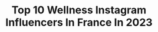 ---
title: Top 10 Wellness Instagram Influencers In France In 2023
description: >-
  Find top wellness Instagram influencers in France in 2023. Most popular hashtags: #fitness #workout #motivation.
platform: Instagram
hits: 157
text_top: Analyze the top-rated Instagram profiles on inBeat.
text_bottom: Our database aggregates 157 Instagram influencers like this in France for you to pitch.
profiles:
  - username: "_elodypetit"
    fullname: >-
      Elody P
    bio: >-
      19 | French Canadian 🇨🇦🌞 all things wellness, beauty, live passionately ↯ shop my favs
    location: "France"
    followers: 119298
    engagement: 635
    commentsToLikes: 0.012700
    id: ck5zzii1ebsap0i147zq0cwmc
    verified: false
    hashtags: "#countrysidelife, #hellofreshpartner, #ad, #partner"
  - username: "elylemieux"
    fullname: >-
      e l y  ✿  l e m i e u x
    bio: >-
      𝖒𝖆𝔎𝖊 𝖙𝖍𝖎𝖓𝖌𝖘 𝖍𝖆𝖕𝖕𝖊𝖓 lifestyle — wellness — créativité — passion 🪴 + @agence.elylemieux
    location: "France"
    followers: 42059
    engagement: 427
    commentsToLikes: 0.298187
    id: ck5cakff4dktk0i112gh1l5x9
    verified: false
    hashtags: "#ginungava, #2021, #itschristmassssss, #robertmondavipscan"
  - username: "racheloveee"
    fullname: >-
      Rachel Love
    bio: >-
      beauty | fashion | wellness | + a side of french fries Signed with @elitemiami @stormmodels @directionsusa @linkmodels_international @qmodels
    location: "France"
    followers: 33949
    engagement: 371
    commentsToLikes: 0.070113
    id: ck0vw0h5nrk0j0i19ox400o6i
    verified: false
    hashtags: ""
  - username: "karoline.ro"
    fullname: >-
      Karoline
    bio: >-
      Fitness - Science - Wellness ➔ Youtube : 𝙆𝘼𝙍𝙊𝙇𝙄𝙉𝙀.𝙍𝙊 343k ➔ Founder app @bestrong_app 🌵💪🏼 Les Band bestrong ⬇️
    location: "France"
    followers: 138563
    engagement: 234
    commentsToLikes: 0.060318
    id: ck8t9tlzupbb30j781tqxnzqy
    verified: false
    hashtags: "#bestrong, #begrateful, #bestrongapp, #beactive"
  - username: "yesmissy"
    fullname: >-
      Eileen Lazazzera
    bio: >-
      🌐 yesmissy.com 💍 wifey & doggy mama 💖 beauty • wellness • decor • style 💌 hello@yesmissy.com
    location: "France"
    followers: 29924
    engagement: 161
    commentsToLikes: 0.225568
    id: ck0tzy706rymy0i1904xmoqg5
    verified: false
    hashtags: "#canadianlife, #canadianmama, #yegmoms, #canadianmom"
  - username: "amie_wiley"
    fullname: >-
      Amie Wiley
    bio: >-
      A happy, active, grateful soul ✨ Wellness | Fitness | Positivity 🎓 BA Psychology & French PT, Online Coach & Sports Nutritionist
    location: "France"
    followers: 20297
    engagement: 315
    commentsToLikes: 0.139481
    id: ck9weepxqjx8q0j78dts5lr48
    verified: false
    hashtags: "#positivity, #gymshark, #personaltrainer, #onlinecoach"
  - username: "christellejavelier"
    fullname: >-
      CHRISTELLE JAVELIER
    bio: >-
      💪🏼 Personal trainer & Wellness Coach 🌈 Founder of @activreguide Studio 🌏 Globe-trotter ⬇️ My Blog ⬇️
    location: "France"
    followers: 33174
    engagement: 172
    commentsToLikes: 0.044125
    id: ck14ky62lrwvd0i19005noapy
    verified: false
    hashtags: "#teamactivre, #activre15, #activre, #parisjetaime"
  - username: "sfennous"
    fullname: >-
      SANDRA FENNOU
    bio: >-
      🧿 issa vibe between beauty, lifestyle and wellness. 📩 sandrafennou@gmail.com 📧 management: sandra@go-talents.com
    location: "France"
    followers: 108130
    engagement: 219
    commentsToLikes: 0.013359
    id: ck55kqci2zva90i11y3tlhwm3
    verified: false
    hashtags: "#summertime, #summervibes, #sea, #holidays"
  - username: "queengotham"
    fullname: >-
      Jillian Sage
    bio: >-
      Dancer•Yoga Therapy•Thai Yoga Healer• I ❤️ Ragdoll Cats, Wellness🧘🏻‍♀️, Beauty💋Being Pampered: Massages, Skin Care, Travel, Dining & Entertainment💃🏻
    location: "France"
    followers: 50888
    engagement: 373
    commentsToLikes: 0.046634
    id: ck6tut5abi9hy0j715bzc2ywb
    verified: false
    hashtags: "#published, #restalynekysse, #ad, #coola"
  - username: "isapereiranunes"
    fullname: >-
      IFBB PRO - ISA PEREIRA
    bio: >-
      🇧🇷 WELLNESS PRO 🇺🇸 💪🏻 Coach @gnteam_usa 🐲 @dragonpharmabrasil ISA10 🛍 @violatethedresscode ISA10 👙 @sycompetitionsuits ISA15 🔥 Personal Trainer
    location: "France"
    followers: 347346
    engagement: 148
    commentsToLikes: 0.014395
    id: ck60019hccrxw0i144pmcibgj
    verified: false
    hashtags: "#bodybuilding, #ifbbpro, #fitness, #workout"
---